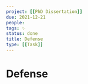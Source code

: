 ```yaml
---
project: [[PhD Dissertation]]
due: 2021-12-21
people:
tags: ✨
status: done
title: Defense
type: [[Task]]
---
```


# Defense